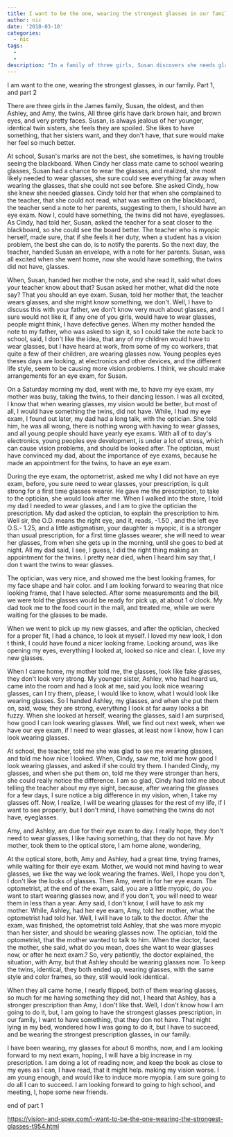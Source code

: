 ```yaml
---
title: I want to be the one, wearing the strongest glasses in our family  part 1, and part 2
author: nic
date: '2018-03-10'
categories:
  - nic
tags:
  - 
  - 
description: "In a family of three girls, Susan discovers she needs glasses, sparking jealousy and a search for identity."
---
```

I am want to the one, wearing the strongest glasses, in our family. Part 1, and part 2






There are three girls in the James family, Susan, the oldest, and then Ashley, and Amy, the twins, 
All three girls have dark brown hair, and brown eyes, and very pretty faces.
Susan, is always jealous of her younger, identical twin sisters, she feels they are spoiled.
She likes to have something, that her sisters want, and they don't have, that sure would make her feel so much better.


At school, Susan's marks are not the best, she sometimes, is having trouble seeing the blackboard. When Cindy her class mate came to school wearing glasses, Susan had a chance to wear the glasses, and realized, she most likely needed to wear glasses, she sure could see everything far away when wearing the glasses, that she could not see before.
She asked Cindy, how she knew she needed glasses.
Cindy told her that when she complained to the teacher, that she could not read, what was written on the blackboard, the teacher send a note to her parents, suggesting to them, I should have an eye exam.
Now I, could have something, the twins did not have, eyeglasses.
As Cindy, had told her, Susan, asked the teacher for a seat closer to the blackboard, so she could see the board better.
The teacher who is myopic herself, made sure, that if she feels it her duty, when a student has a vision problem, the best she can do, is to notify the parents.
So the next day, the teacher, handed Susan an envelope, with a note for her parents.
Susan, was all excited when she went home, now she would have something, the twins did not have, glasses.


When, Susan, handed her mother the note, and she read it, said what does your teacher know about that?
Susan asked her mother, what did the note say?
That you should an eye exam.
Susan, told her mother that, the teacher wears glasses, and she might know something, we don't.
Well, I have to discuss this with your father, we don't know very much about glasses, and I sure 
would not like it, if any one of you girls, would have to wear glasses, people might think, I have defective genes.
When my mother handed the note to my father, who was asked to sign it, so I could take the note back to school, said, I don't like the idea, that any of my children would have to wear glasses, but I have heard at work, from some of my co workers, that quite a few of their children, are wearing glasses now.
Young peoples eyes theses days are looking, at electronics and other devices, and the different life style, seem to be causing more vision problems. 
I think, we should make arrangements for an eye exam, for Susan.


On a Saturday morning my dad, went with me, to have my eye exam, my mother was busy, taking the twins, to their dancing lesson.
I was all excited, I know that when wearing glasses, my vision would be better, but most of all, I would have something the twins, did not have.
While, I had my eye exam, I found out later, my dad had a long talk, with the optician.
She told him, he was all wrong, there is nothing wrong with having to wear glasses, and all young people should have yearly eye exams.
With all of to day's electronics, young peoples eye development, is under a lot of stress, which can cause vision problems, and should be looked after.
The optician, must have convinced my dad, about the importance of eye exams, because he made an appointment for the twins, to have an eye exam.


During the eye exam, the optometrist, asked me why I did not have an eye exam, before, you sure need to wear glasses, your prescription, is quit strong for a first time glasses wearer.
He gave me the prescription, to take to the optician, she would look after me.
When I walked into the store, I told my dad I needed to wear glasses, and I am to give the optician the prescription.
My dad asked the optician, to explain the prescription to him.
Well sir, the O.D. means the right eye, and it, reads, -1.50 , and the left eye O.S.- 1.25, and a little astigmatism, your daughter is myopic, it is a stronger than usual prescription, for a first time glasses wearer, she will need to wear her glasses, from when she gets up in the morning, until she goes to bed at night.
All my dad said, I see, I guess, I did the right thing making an appointment for the twins.
I pretty near died, when I heard him say that, I don t want the twins to wear glasses.


The optician, was very nice, and showed me the best looking frames, for my face shape and hair color.
and I am looking forward to wearing that nice looking frame, that I have selected.
After some measurements and the bill, we were told the glasses would be ready for pick up, 
at about 1 o'clock.
My dad took me to the food court in the mall, and treated me, while we were waiting for the glasses to be made.


When we went to pick up my new glasses, and after the optician, checked for a proper fit, I had a chance, to look at myself.
I loved my new look, I don t think, I could have found a nicer looking frame.
Looking around, was like opening my eyes, everything I looked at, looked so nice and clear.
I, love my new glasses.


When I came home, my mother told me, the glasses, look like fake glasses, they don't look very strong.
My younger sister, Ashley, who had heard us, came into the room and had a look at me, said you look nice wearing glasses, can I try them, please, I would like to know, what I would look like wearing glasses.
So I handed Ashley, my glasses, and when she put them on, said, wow, they are strong, everything I look at far away looks a bit fuzzy.
When she looked at herself, wearing the glasses, said I am surprised, how good I can look wearing glasses.
Well, we find out next week, when we have our eye exam, if I need to wear glasses, at least now I know, how I can look wearing glasses.


At school, the teacher, told me she was glad to see me wearing glasses, and told me how nice I looked.
When, Cindy, saw me, told me how good I look wearing glasses, and asked if she could try them.
I handed Cindy, my glasses, and when she put them on, told me they were stronger than hers, she could really notice the difference.
I am so glad, Cindy had told me about telling the teacher about my eye sight, because, after wearing the glasses for a few days, I sure notice a big difference in my vision, when, I take my glasses off.
Now, I realize, I will be wearing glasses for the rest of my life, if I want to see properly, but I don't mind, I have something the twins do not have, eyeglasses.


Amy, and Ashley, are due for their eye exam to day.
I really hope, they don't need to wear glasses, I like having something, that they do not have. 
My mother, took them to the optical store, I am home alone, wondering,


At the optical store, both, Amy and Ashley, had a great time, trying frames, while waiting for their
eye exam.
Mother, we would not mind having to wear glasses, we like the way we look wearing the frames.
Well, I hope you don't, I don't like the looks of glasses.
Then Amy, went in for her eye exam.
The optometrist, at the end of the exam, said, you are a little myopic, do you want to start wearing glasses now, and if you don't, you will need to wear them in less than a year.
Amy said, I don't know, I will have to ask my mother.
While, Ashley, had her eye exam, Amy, told her mother, what the optometrist had told her.
Well, I will have to talk to the doctor.
After the exam, was finished, the optometrist told Ashley, that she was more myopic than her sister,
and should be wearing glasses now.
The optician, told the optometrist, that the mother wanted to talk to him.
When the doctor, faced the mother, she said, what do you mean, does she want to wear glasses now, or after he next exam.?
So, very patiently, the doctor explained, the situation, with Amy, but that Ashley should be wearing glasses now.
To keep the twins, identical, they both ended up, wearing glasses, with the same style and color frames,
so they, still would look identical.


When they all came home, I nearly flipped, both of them wearing glasses, so much for me having something they did not,
I heard that Ashley, has a stronger prescription than Amy, I don't like that.
Well, I don't know how I am going to do it, but, I am going to have the strongest glasses prescription, in our family, I want to have something, that they don not have.
That night lying in my bed, wondered how I was going to do it, but I have to succeed, and be wearing the strongest prescription glasses, in our family.


I have been wearing, my glasses for about 6 months, now, and I am looking forward to my next exam, hoping, I will have a big increase in my prescription.
I am doing a lot of reading now, and keep the book as close to my eyes as I can, I have read, that it might help. making my vision worse.
I am young enough, and would like to induce more myopia. I am sure going to do all I can to succeed. 
I am looking forward to going to high school, and meeting, I, hope some new friends.


end of part 1

https://vision-and-spex.com/i-want-to-be-the-one-wearing-the-strongest-glasses-t954.html